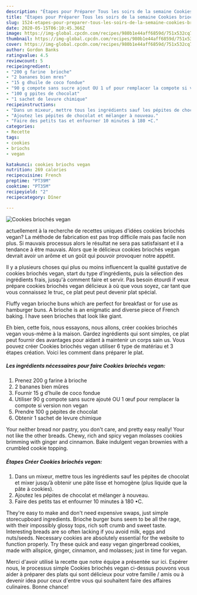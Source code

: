```yaml
---
description: "Étapes pour Préparer Tous les soirs de la semaine Cookies briochés vegan"
title: "Étapes pour Préparer Tous les soirs de la semaine Cookies briochés vegan"
slug: 1524-etapes-pour-preparer-tous-les-soirs-de-la-semaine-cookies-brioches-vegan
date: 2020-05-15T06:10:45.366Z
image: https://img-global.cpcdn.com/recipes/980b1e44aff6859d/751x532cq70/cookies-brioches-vegan-photo-principale-de-la-recette.jpg
thumbnail: https://img-global.cpcdn.com/recipes/980b1e44aff6859d/751x532cq70/cookies-brioches-vegan-photo-principale-de-la-recette.jpg
cover: https://img-global.cpcdn.com/recipes/980b1e44aff6859d/751x532cq70/cookies-brioches-vegan-photo-principale-de-la-recette.jpg
author: Gordon Banks
ratingvalue: 4.5
reviewcount: 5
recipeingredient:
- "200 g farine  brioche"
- "2 bananes bien mres"
- "15 g dhuile de coco fondue"
- "90 g compote sans sucre ajout OU 1 uf pour remplacer la compote si version non vegan"
- "100 g ppites de chocolat"
- "1 sachet de levure chimique"
recipeinstructions:
- "Dans un mixeur, mettre tous les ingrédients sauf les pépites de chocolat et mixer jusqu’à obtenir une pâte lisse et homogène (plus liquide que la pâte à cookies)."
- "Ajoutez les pépites de chocolat et mélanger à nouveau."
- "Faire des petits tas et enfourner 10 minutes à 180 •C."
categories:
- Recette
tags:
- cookies
- briochs
- vegan

katakunci: cookies briochs vegan 
nutrition: 269 calories
recipecuisine: French
preptime: "PT39M"
cooktime: "PT35M"
recipeyield: "2"
recipecategory: Dîner

---
```



![Cookies briochés vegan](https://img-global.cpcdn.com/recipes/980b1e44aff6859d/751x532cq70/cookies-brioches-vegan-photo-principale-de-la-recette.jpg)

actuellement à la recherche de recettes uniques d'idées cookies briochés vegan? La méthode de fabrication est pas trop difficile mais pas facile non plus. Si mauvais processus alors le résultat ne sera pas satisfaisant et il a tendance à être mauvais. Alors que le délicieux cookies briochés vegan devrait avoir un arôme et un goût qui pouvoir provoquer notre appétit.

Il y a plusieurs choses qui plus ou moins influencent la qualité gustative de cookies briochés vegan, start du type d'ingrédients, puis la sélection des ingrédients frais, jusqu'à comment faire et servir. Pas besoin étourdi if veux prépare cookies briochés vegan délicieux à où que vous soyez, car tant que vous connaissez le truc, ce plat peut peut devenir plat spécial.

Fluffy vegan brioche buns which are perfect for breakfast or for use as hamburger buns. A brioche is an enigmatic and diverse piece of French baking. I have seen brioches that look like giant.


Eh bien, cette fois, nous essayons, nous allons, créer cookies briochés vegan vous-même à la maison. Gardez ingrédients qui sont simples, ce plat peut fournir des avantages pour aidant à maintenir un corps sain us. Vous pouvez créer Cookies briochés vegan utiliser 6 type de matériau et 3 étapes création. Voici les comment dans préparer le plat.

<!--inarticleads1-->

##### Les ingrédients nécessaires pour faire Cookies briochés vegan:

1. Prenez 200 g farine à brioche
1.  2 bananes bien mûres
1. Fournir 15 g d’huile de coco fondue
1. Utiliser 90 g compote sans sucre ajouté OU 1 œuf pour remplacer la compote si version non vegan
1. Prendre 100 g pépites de chocolat
1. Obtenir 1 sachet de levure chimique


Your neither bread nor pastry, you don&#39;t care, and pretty easy really! Your not like the other breads. Chewy, rich and spicy vegan molasses cookies brimming with ginger and cinnamon. Bake indulgent vegan brownies with a crumbled cookie topping. 

<!--inarticleads2-->

##### Étapes Créer Cookies briochés vegan:

1. Dans un mixeur, mettre tous les ingrédients sauf les pépites de chocolat et mixer jusqu’à obtenir une pâte lisse et homogène (plus liquide que la pâte à cookies).
1. Ajoutez les pépites de chocolat et mélanger à nouveau.
1. Faire des petits tas et enfourner 10 minutes à 180 •C.


They&#39;re easy to make and don&#39;t need expensive swaps, just simple storecupboard ingredients. Brioche burger buns seem to be all the rage, with their impossibly glossy tops, rich soft crumb and sweet taste. Interesting breads are so often lacking if you avoid milk, eggs and nuts/seeds. Necessary cookies are absolutely essential for the website to function properly. Try these quick and easy vegan gingerbread cookies, made with allspice, ginger, cinnamon, and molasses; just in time for vegan. 


Merci d'avoir utilisé la recette que notre équipe a présentée sur ici. Espérer nous, le processus simple Cookies briochés vegan ci-dessus pouvons vous aider à préparer des plats qui sont délicieux pour votre famille / amis ou à devenir idea pour ceux d'entre vous qui souhaitent faire des affaires culinaires. Bonne chance!

